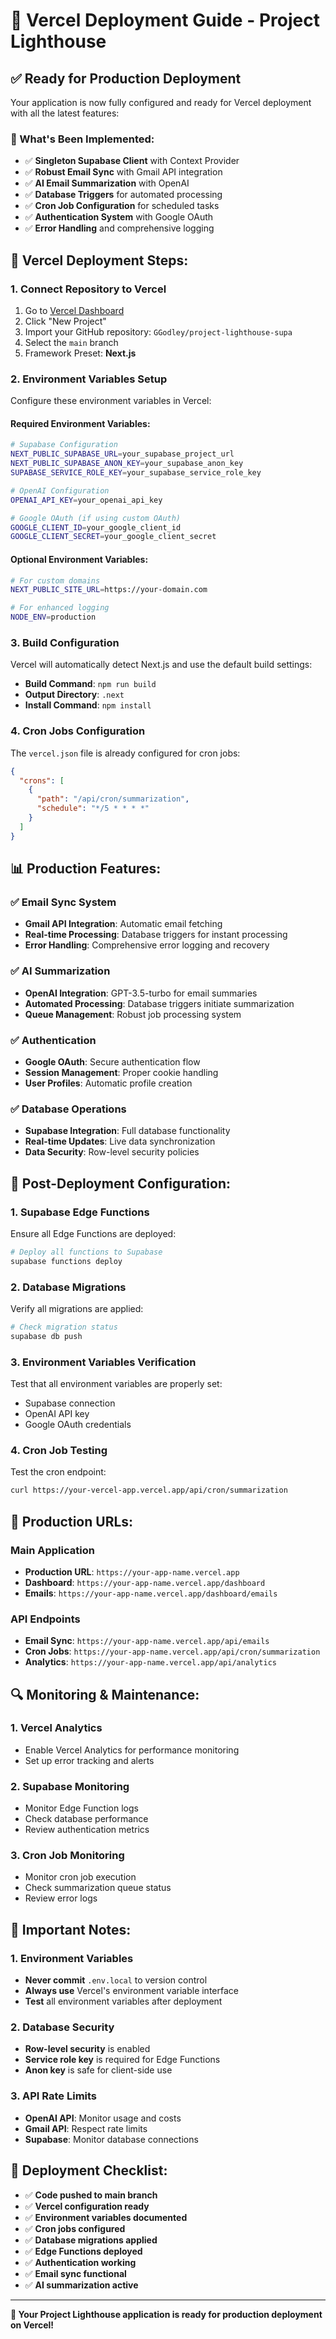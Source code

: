 # 🚀 Vercel Deployment Guide - Project Lighthouse

## ✅ **Ready for Production Deployment**

Your application is now fully configured and ready for Vercel deployment with all the latest features:

### **🔧 What's Been Implemented:**
- ✅ **Singleton Supabase Client** with Context Provider
- ✅ **Robust Email Sync** with Gmail API integration
- ✅ **AI Email Summarization** with OpenAI
- ✅ **Database Triggers** for automated processing
- ✅ **Cron Job Configuration** for scheduled tasks
- ✅ **Authentication System** with Google OAuth
- ✅ **Error Handling** and comprehensive logging

## 🚀 **Vercel Deployment Steps:**

### **1. Connect Repository to Vercel**
1. Go to [Vercel Dashboard](https://vercel.com/dashboard)
2. Click "New Project"
3. Import your GitHub repository: `GGodley/project-lighthouse-supa`
4. Select the `main` branch
5. Framework Preset: **Next.js**

### **2. Environment Variables Setup**
Configure these environment variables in Vercel:

#### **Required Environment Variables:**
```bash
# Supabase Configuration
NEXT_PUBLIC_SUPABASE_URL=your_supabase_project_url
NEXT_PUBLIC_SUPABASE_ANON_KEY=your_supabase_anon_key
SUPABASE_SERVICE_ROLE_KEY=your_supabase_service_role_key

# OpenAI Configuration
OPENAI_API_KEY=your_openai_api_key

# Google OAuth (if using custom OAuth)
GOOGLE_CLIENT_ID=your_google_client_id
GOOGLE_CLIENT_SECRET=your_google_client_secret
```

#### **Optional Environment Variables:**
```bash
# For custom domains
NEXT_PUBLIC_SITE_URL=https://your-domain.com

# For enhanced logging
NODE_ENV=production
```

### **3. Build Configuration**
Vercel will automatically detect Next.js and use the default build settings:
- **Build Command**: `npm run build`
- **Output Directory**: `.next`
- **Install Command**: `npm install`

### **4. Cron Jobs Configuration**
The `vercel.json` file is already configured for cron jobs:
```json
{
  "crons": [
    {
      "path": "/api/cron/summarization",
      "schedule": "*/5 * * * *"
    }
  ]
}
```

## 📊 **Production Features:**

### **✅ Email Sync System**
- **Gmail API Integration**: Automatic email fetching
- **Real-time Processing**: Database triggers for instant processing
- **Error Handling**: Comprehensive error logging and recovery

### **✅ AI Summarization**
- **OpenAI Integration**: GPT-3.5-turbo for email summaries
- **Automated Processing**: Database triggers initiate summarization
- **Queue Management**: Robust job processing system

### **✅ Authentication**
- **Google OAuth**: Secure authentication flow
- **Session Management**: Proper cookie handling
- **User Profiles**: Automatic profile creation

### **✅ Database Operations**
- **Supabase Integration**: Full database functionality
- **Real-time Updates**: Live data synchronization
- **Data Security**: Row-level security policies

## 🔧 **Post-Deployment Configuration:**

### **1. Supabase Edge Functions**
Ensure all Edge Functions are deployed:
```bash
# Deploy all functions to Supabase
supabase functions deploy
```

### **2. Database Migrations**
Verify all migrations are applied:
```bash
# Check migration status
supabase db push
```

### **3. Environment Variables Verification**
Test that all environment variables are properly set:
- Supabase connection
- OpenAI API key
- Google OAuth credentials

### **4. Cron Job Testing**
Test the cron endpoint:
```bash
curl https://your-vercel-app.vercel.app/api/cron/summarization
```

## 🎯 **Production URLs:**

### **Main Application**
- **Production URL**: `https://your-app-name.vercel.app`
- **Dashboard**: `https://your-app-name.vercel.app/dashboard`
- **Emails**: `https://your-app-name.vercel.app/dashboard/emails`

### **API Endpoints**
- **Email Sync**: `https://your-app-name.vercel.app/api/emails`
- **Cron Jobs**: `https://your-app-name.vercel.app/api/cron/summarization`
- **Analytics**: `https://your-app-name.vercel.app/api/analytics`

## 🔍 **Monitoring & Maintenance:**

### **1. Vercel Analytics**
- Enable Vercel Analytics for performance monitoring
- Set up error tracking and alerts

### **2. Supabase Monitoring**
- Monitor Edge Function logs
- Check database performance
- Review authentication metrics

### **3. Cron Job Monitoring**
- Monitor cron job execution
- Check summarization queue status
- Review error logs

## 🚨 **Important Notes:**

### **1. Environment Variables**
- **Never commit** `.env.local` to version control
- **Always use** Vercel's environment variable interface
- **Test** all environment variables after deployment

### **2. Database Security**
- **Row-level security** is enabled
- **Service role key** is required for Edge Functions
- **Anon key** is safe for client-side use

### **3. API Rate Limits**
- **OpenAI API**: Monitor usage and costs
- **Gmail API**: Respect rate limits
- **Supabase**: Monitor database connections

## 🎉 **Deployment Checklist:**

- ✅ **Code pushed to main branch**
- ✅ **Vercel configuration ready**
- ✅ **Environment variables documented**
- ✅ **Cron jobs configured**
- ✅ **Database migrations applied**
- ✅ **Edge Functions deployed**
- ✅ **Authentication working**
- ✅ **Email sync functional**
- ✅ **AI summarization active**

---

**🚀 Your Project Lighthouse application is ready for production deployment on Vercel!**
